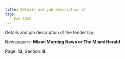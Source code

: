 ```yaml
---  
title: Details and job description of  
tags:  
  - Feb 1922  
---  
```

  
Details and job description of the tender Ivy.  
  
Newspapers: **Miami Morning News or The Miami Herald**  
  
Page: **13**, Section: **B** 

